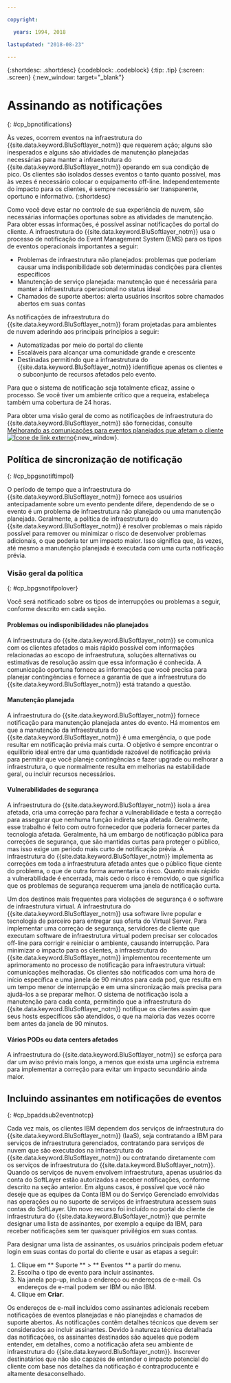 ```yaml
---

copyright:

  years: 1994, 2018

lastupdated: "2018-08-23"

---
```


{:shortdesc: .shortdesc}
{:codeblock: .codeblock}
{:tip: .tip}
{:screen: .screen}
{:new_window: target="_blank"}


# Assinando as notificações
{: #cp_bpnotifications}

Às vezes, ocorrem eventos na infraestrutura do {{site.data.keyword.BluSoftlayer_notm}} que requerem ação; alguns são inesperados e alguns são atividades de manutenção planejadas necessárias para manter a infraestrutura do {{site.data.keyword.BluSoftlayer_notm}} operando em sua condição de pico. Os clientes são isolados desses eventos o tanto quanto possível, mas às vezes é necessário colocar o equipamento off-line. Independentemente do impacto para os clientes, é sempre necessário ser transparente, oportuno e informativo.
{:shortdesc}

Como você deve estar no controle de sua experiência de nuvem, são necessárias informações oportunas sobre as atividades de manutenção. Para obter essas informações, é possível assinar notificações do portal do cliente. A infraestrutura do {{site.data.keyword.BluSoftlayer_notm}} usa o processo de notificação do Event Management System (EMS) para os tipos de eventos operacionais importantes a seguir:
* Problemas de infraestrutura não planejados: problemas que poderiam causar uma indisponibilidade sob determinadas condições para clientes específicos
* Manutenção de serviço planejada: manutenção que é necessária para manter a infraestrutura operacional no status ideal
* Chamados de suporte abertos: alerta usuários inscritos sobre chamados abertos em suas contas

As notificações de infraestrutura do {{site.data.keyword.BluSoftlayer_notm}} foram projetadas para ambientes de nuvem aderindo aos principais princípios a seguir:
* Automatizadas por meio do portal do cliente
* Escaláveis para alcançar uma comunidade grande e crescente
* Destinadas permitindo que a infraestrutura do {{site.data.keyword.BluSoftlayer_notm}} identifique apenas os clientes e o subconjunto de recursos afetados pelo evento.

Para que o sistema de notificação seja totalmente eficaz, assine o processo. Se você tiver um ambiente crítico que a requeira, estabeleça também uma cobertura de 24 horas.

Para obter uma visão geral de como as notificações de infraestrutura do {{site.data.keyword.BluSoftlayer_notm}} são fornecidas, consulte [Melhorando as comunicações para eventos planejados que afetam o cliente ![Ícone de link externo](../icons/launch-glyph.svg)](http://blog.softlayer.com/2014/improving-communications-customer-affecting-planned-events){:new_window}.

## Política de sincronização de notificação
{: #cp_bpgsnotiftimpol}

O período de tempo que a infraestrutura do {{site.data.keyword.BluSoftlayer_notm}} fornece aos usuários antecipadamente sobre um evento pendente difere, dependendo de se o evento é um problema de infraestrutura não planejado ou uma manutenção planejada. Geralmente, a política de infraestrutura do {{site.data.keyword.BluSoftlayer_notm}} é resolver problemas o mais rápido possível para remover ou minimizar o risco de desenvolver problemas adicionais, o que poderia ter um impacto maior. Isso significa que, às vezes, até mesmo a manutenção planejada é executada com uma curta notificação prévia.

### Visão geral da política
{: #cp_bpgsnotifpolover}

Você será notificado sobre os tipos de interrupções ou problemas a seguir, conforme descrito em cada seção.

#### Problemas ou indisponibilidades não planejados
A infraestrutura do {{site.data.keyword.BluSoftlayer_notm}} se comunica com os clientes afetados o mais rápido possível com informações relacionadas ao escopo de infraestrutura, soluções alternativas ou estimativas de resolução assim que essa informação é conhecida. A comunicação oportuna fornece as informações que você precisa para planejar contingências e fornece a garantia de que a infraestrutura do {{site.data.keyword.BluSoftlayer_notm}} está tratando a questão.

#### Manutenção planejada
A infraestrutura do {{site.data.keyword.BluSoftlayer_notm}} fornece notificação para manutenção planejada antes do evento. Há momentos em que a manutenção da infraestrutura do {{site.data.keyword.BluSoftlayer_notm}} é uma emergência, o que pode resultar em notificação prévia mais curta. O objetivo é sempre encontrar o equilíbrio ideal entre dar uma quantidade razoável de notificação prévia para permitir que você planeje contingências e fazer upgrade ou melhorar a infraestrutura, o que normalmente resulta em melhorias na estabilidade geral, ou incluir recursos necessários.

#### Vulnerabilidades de segurança
A infraestrutura do {{site.data.keyword.BluSoftlayer_notm}} isola a área afetada, cria uma correção para fechar a vulnerabilidade e testa a correção para assegurar que nenhuma função indireta seja afetada. Geralmente, esse trabalho é feito com outro fornecedor que poderia fornecer partes da tecnologia afetada. Geralmente, há um embargo de notificação pública para correções de segurança, que são mantidas curtas para proteger o público, mas isso exige um período mais curto de notificação prévia. A infraestrutura do {{site.data.keyword.BluSoftlayer_notm}} implementa as correções em toda a infraestrutura afetada antes que o público fique ciente do problema, o que de outra forma aumentaria o risco. Quanto mais rápido a vulnerabilidade é encerrada, mais cedo o risco é removido, o que significa que os problemas de segurança requerem uma janela de notificação curta.

Um dos destinos mais frequentes para violações de segurança é o software de infraestrutura virtual. A infraestrutura do {{site.data.keyword.BluSoftlayer_notm}} usa software livre popular e tecnologia de parceiro para entregar sua oferta do Virtual Server. Para implementar uma correção de segurança, servidores de cliente que executam software de infraestrutura virtual podem precisar ser colocados off-line para corrigir e reiniciar o ambiente, causando interrupção. Para minimizar o impacto para os clientes, a infraestrutura do {{site.data.keyword.BluSoftlayer_notm}} implementou recentemente um aprimoramento no processo de notificação para infraestrutura virtual: comunicações melhoradas. Os clientes são notificados com uma hora de início específica e uma janela de 90 minutos para cada pod, que resulta em um tempo menor de interrupção e em uma sincronização mais precisa para ajudá-los a se preparar melhor. O sistema de notificação isola a manutenção para cada conta, permitindo que a infraestrutura do {{site.data.keyword.BluSoftlayer_notm}} notifique os clientes assim que seus hosts específicos são atendidos, o que na maioria das vezes ocorre bem antes da janela de 90 minutos.

#### Vários PODs ou data centers afetados
A infraestrutura do {{site.data.keyword.BluSoftlayer_notm}} se esforça para dar um aviso prévio mais longo, a menos que exista uma urgência extrema para implementar a correção para evitar um impacto secundário ainda maior.


## Incluindo assinantes em notificações de eventos
{: #cp_bpaddsub2eventnotcp}

Cada vez mais, os clientes IBM dependem dos serviços de infraestrutura do {{site.data.keyword.BluSoftlayer_notm}} (IaaS), seja contratando a IBM para serviços de infraestrutura gerenciados, contratando para serviços de nuvem que são executados na infraestrutura do {{site.data.keyword.BluSoftlayer_notm}} ou contratando diretamente com os serviços de infraestrutura do {{site.data.keyword.BluSoftlayer_notm}}. Quando os serviços de nuvem envolvem infraestrutura, apenas usuários da conta do SoftLayer estão autorizados a receber notificações, conforme descrito na seção anterior. Em alguns casos, é possível que você não deseje que as equipes da Conta IBM ou do Serviço Gerenciado envolvidas nas operações ou no suporte de serviços de infraestrutura acessem suas contas do SoftLayer. Um novo recurso foi incluído no portal do cliente de infraestrutura do {{site.data.keyword.BluSoftlayer_notm}} que permite designar uma lista de assinantes, por exemplo a equipe da IBM, para receber notificações sem ter quaisquer privilégios em suas contas.

Para designar uma lista de assinantes, os usuários principais podem efetuar login em suas contas do portal do cliente e usar as etapas a seguir:
1. Clique em  ** Suporte **  >  ** Eventos **  a partir do menu.
2. Escolha o tipo de evento para incluir assinantes.
2. Na janela pop-up, inclua o endereço ou endereços de e-mail. Os endereços de e-mail podem ser IBM ou não IBM.
3. Clique em **Criar**.

Os endereços de e-mail incluídos como assinantes adicionais recebem notificações de eventos planejadas e não planejadas e chamados de suporte abertos. As notificações contêm detalhes técnicos que devem ser considerados ao incluir assinantes. Devido à natureza técnica detalhada das notificações, os assinantes destinados são aqueles que podem entender, em detalhes, como a notificação afeta seu ambiente de infraestrutura do {{site.data.keyword.BluSoftlayer_notm}}. Inscrever destinatários que não são capazes de entender o impacto potencial do cliente com base nos detalhes da notificação é contraproducente e altamente desaconselhado.
